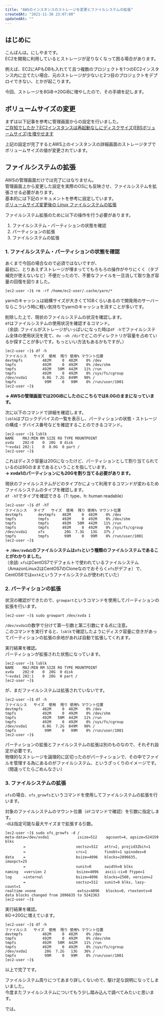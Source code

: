 ```yaml
---
title: "AWSのインスタンスのストレージを変更とファイルシステムの拡張"
createdAt: "2021-11-30 23:07:00"
updatedAt: ""
---
```



## はじめに

こんばんは。にしやまです。<br>
EC2を開発に利用しているとストレージが足りなくなって困る場合があります。

例えば、EC2にAPもDBも入れてて且つ複数のプロジェクトを1つのEC2インスタンス内に立てたい場合、元のストレージが少ないと2つ目のプロジェクトをデプロイできない、とかが起こります。

今回、ストレージを8GiB→20GiBに増やしたので、その手順を記します。

## ボリュームサイズの変更

まずは以下記事を参考に管理画面からの設定を行いました。<br>
[ご存知でしたか？EC2インスタンスは再起動なしにディスクサイズ(EBSボリュームサイズ)を増やせます](https://dev.classmethod.jp/articles/extending-disk-size-without-reboot/)

上記の設定が完了するとAWS上のインスタンスの詳細画面のストレージタブでボリュームサイズの値が変更されています。

## ファイルシステムの拡張

AWSの管理画面だけでは完了にはなりません。<br>
管理画面上から変更した設定を実際のOSにも反映させ、ファイルシステムを拡張させる必要があります。<br>
基本的には下記のドキュメントを参考に設定しています。<br>
[ボリュームサイズ変更後の Linux ファイルシステムの拡張](https://docs.aws.amazon.com/ja_jp/AWSEC2/latest/UserGuide/recognize-expanded-volume-linux.html#extend-file-system )

ファイルシステム拡張のために以下の操作を行う必要があります。
1. ファイルシステム・パーティションの状態を確認
2. パーティションの拡張
3. ファイルシステムの拡張

### 1. ファイルシステム・パーティションの状態を確認

あくまで今回の場合なので必須ではないですが、<br>
最初に、とりあえずストレージが埋まっててもろもろの操作がやりにくく（タブ補完が使えないなど）不便だったので、不要なファイルを一旦消して取り急ぎ容量の回復を図りました。

```
[ec2-user ~]$ rm -rf /home/ec2-user/.cache/yarn/*
```
yarnのキャッシュは結構サイズが大きくて1GBくらいあるので開発用のサーバーならこういう時に軽い気持ちでyarnのキャッシュを消すことが多いです。

削除した上で、現状のファイルシステムの状況を確認します。<br>
`df`はファイルシステムの使用状況を確認するコマンド。<br>
（余談: ファイルがストレージがいっぱいになった時は`df -h`でファイルシステム全体の使用状況を見て、`du -sh /dir`でどこのディレクトリが容量を占めているか探すことが多いです。もっといい方法もあるかもですが。）
```
[ec2-user ~]$ df -h
ファイルシス   サイズ  使用  残り 使用% マウント位置
devtmpfs         482M     0  482M    0% /dev
tmpfs            492M     0  492M    0% /dev/shm
tmpfs            492M   50M  442M   11% /run
tmpfs            492M     0  492M    0% /sys/fs/cgroup
/dev/xvda1       8.0G  7.2G  849M   90% /
tmpfs             99M     0   99M    0% /run/user/1001
[ec2-user ~]$
```
**→ AWSの管理画面では20GiBにしたのにこちらでは8.0Gのままになっています。**

次に以下のコマンドで詳細を確認します。<br>
`lsblk`はブロックデバイスの一覧を表示し、パーティションの状態・ストレージの構成・デバイス番号などを確認することのできるコマンド。
```
[ec2-user ~]$ lsblk
NAME    MAJ:MIN RM SIZE RO TYPE MOUNTPOINT
xvda    202:0    0  20G  0 disk
└─xvda1 202:1    0  8.0G  0 part /
[ec2-user ~]$
```

これはディスク容量は20Gになったけど、パーティションとして割り当てられているのは8Gのままであるということを指しています。<br>
**→ xvda1のパーティションにも20Gを割り当てる必要があります。**

現状のファイルシステムがどのタイプかによって利用するコマンドが変わるためファイルシステムのタイプを確認します。<br>
`df -hT`でタイプを確認できる（T: type、h: human readable）
```
[ec2-user ~]$ df -hT
ファイルシス   タイプ   サイズ  使用  残り 使用% マウント位置
devtmpfs       devtmpfs   482M     0  482M    0% /dev
tmpfs          tmpfs      492M     0  492M    0% /dev/shm
tmpfs          tmpfs      492M   50M  442M   11% /run
tmpfs          tmpfs      492M     0  492M    0% /sys/fs/cgroup
/dev/xvda1     xfs         20G  7.3G   13G   37% /
tmpfs          tmpfs       99M     0   99M    0% /run/user/1001
[ec2-user ~]$
```

**→ `/dev/xvda1`のファイルシステムは`xfs`という種類のファイルシステムであることがわかりました。**<br>
（余談: `xfs`はCentOS7でデフォルトで使われているファイルシステム（AmazonLinux2はCentOS7のCloneなのでおそらく`xfs`がデフォ）で、CentOS6では`ext4`というファイルシステムが使われていた）

### 2. パーティションの拡張

状況の確認ができたので、`growpart`というコマンドを使用してパーティションの拡張を行います。

```
[ec2-user ~]$ sudo growpart /dev/xvda 1
```
`/dev/xvda1`の数字で分けて第一引数と第二引数にする点に注意。<br>
このコマンドを実行すると、`lsblk`で確認したようにディスク容量に空きがあってパーティションの拡張の余地があれば自動で拡張してくれます。

実行結果を確認。<br>
パーティションが拡張された状態になっています。
```
[ec2-user ~]$ lsblk
NAME    MAJ:MIN RM SIZE RO TYPE MOUNTPOINT
xvda    202:0    0  20G  0 disk
└─xvda1 202:1    0  20G  0 part /
[ec2-user ~]$
```

が、まだファイルシステムは拡張されていないです。<br>
```
[ec2-user ~]$ df -h
ファイルシス   サイズ  使用  残り 使用% マウント位置
devtmpfs         482M     0  482M    0% /dev
tmpfs            492M     0  492M    0% /dev/shm
tmpfs            492M   50M  442M   11% /run
tmpfs            492M     0  492M    0% /sys/fs/cgroup
/dev/xvda1       8.0G  7.2G  849M   90% /
tmpfs             99M     0   99M    0% /run/user/1001
[ec2-user ~]$
```
パーティションの拡張とファイルシステムの拡張は別のものなので、それぞれ設定が必要です。<br>
物理的なストレージを論理的に区切ったのがパーティションで、その中でファイルを管理する為にあるのがファイルシステム、というざっくりのイメージです。（間違ってたらごめんなさい）

### 3. ファイルシステムの拡張

`xfs`の場合、`xfs_growfs`というコマンドを使用してファイルシステムの拡張を行います。

対象のファイルシステムのマウント位置（`df`コマンドで確認）を引数に指定します。<br>
-dは指定可能な最大サイズまで拡張する引数。
```
[ec2-user ~]$ sudo xfs_growfs -d /
meta-data=/dev/xvda1             isize=512    agcount=4, agsize=524159 blks
　　　　　=                       sectsz=512   attr=2, projid32bit=1
　　　　　=                       crc=1        finobt=1 spinodes=0
data　　 =                       bsize=4096   blocks=2096635, imaxpct=25
　　　　　=                       sunit=0      swidth=0 blks
naming 　=version 2              bsize=4096   ascii-ci=0 ftype=1
log 　　 =internal               bsize=4096   blocks=2560, version=2
　　　　　=                       sectsz=512   sunit=0 blks, lazy-count=1
realtime =none                   extsz=4096   blocks=0, rtextents=0
data blocks changed from 2096635 to 5242363
[ec2-user ~]$
```

実行結果を確認。<br>
8G→20Gに増えています。
```
[ec2-user ~]$ df -h
ファイルシス   サイズ  使用  残り 使用% マウント位置
devtmpfs         482M     0  482M    0% /dev
tmpfs            492M     0  492M    0% /dev/shm
tmpfs            492M   50M  442M   11% /run
tmpfs            492M     0  492M    0% /sys/fs/cgroup
/dev/xvda1        20G  7.2G   13G   36% /
tmpfs             99M     0   99M    0% /run/user/1001
[ec2-user ~]$
```

以上で完了です。

ファイルシステム周りにつてあまり詳しくないので、駆け足な説明になってしまいました。<br>
今度またファイルシステムについてもう少し踏み込んで調べてみたいと思います。

では。